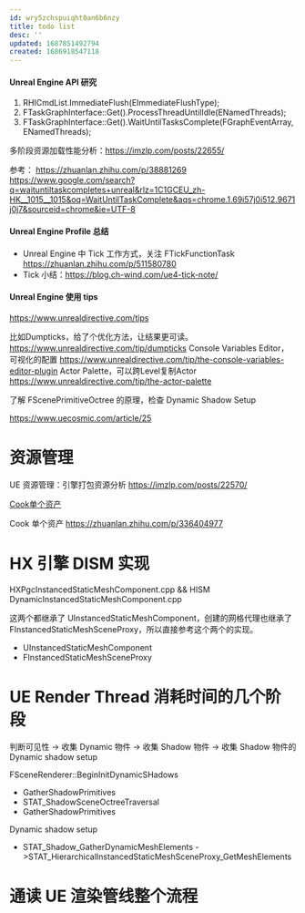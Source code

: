 ```yaml
---
id: wry5zchspuiqht0an6b6nzy
title: todo list
desc: ''
updated: 1687851492794
created: 1686918547118
---
```


#### Unreal Engine API 研究

1. RHICmdList.ImmediateFlush(EImmediateFlushType);
2. FTaskGraphInterface::Get().ProcessThreadUntilIdle(ENamedThreads);
3. FTaskGraphInterface::Get().WaitUntilTasksComplete(FGraphEventArray, ENamedThreads);

多阶段资源加载性能分析：https://imzlp.com/posts/22655/


参考：
https://zhuanlan.zhihu.com/p/38881269
https://www.google.com/search?q=waituntiltaskcompletes+unreal&rlz=1C1GCEU_zh-HK__1015__1015&oq=WaitUntilTaskComplete&aqs=chrome.1.69i57j0i512.9671j0j7&sourceid=chrome&ie=UTF-8

#### Unreal Engine Profile 总结

- Unreal Engine 中 Tick 工作方式，关注 FTickFunctionTask https://zhuanlan.zhihu.com/p/511580780
- Tick 小结：https://blog.ch-wind.com/ue4-tick-note/

#### Unreal Engine 使用 tips

https://www.unrealdirective.com/tips

比如Dumpticks，给了个优化方法，让结果更可读。
https://www.unrealdirective.com/tip/dumpticks
Console Variables Editor，可视化的配置
https://www.unrealdirective.com/tip/the-console-variables-editor-plugin
Actor Palette，可以跨Level复制Actor
https://www.unrealdirective.com/tip/the-actor-palette

了解 FScenePrimitiveOctree 的原理，检查 Dynamic Shadow Setup

https://www.uecosmic.com/article/25

# 资源管理
UE 资源管理：引擎打包资源分析 https://imzlp.com/posts/22570/

[Cook单个资产](https://www.google.com/search?q=ue4+cook%E5%8D%95%E4%B8%AA%E8%B5%84%E6%BA%90&newwindow=1&sxsrf=APwXEdevoQxk42zK8XAfi3yCd3LdtrJ-bw%3A1687354094986&ei=7vqSZM3gO6WF2roPwdurGA&oq=UE+%E7%83%98%E5%9F%B9&gs_lcp=Cgxnd3Mtd2l6LXNlcnAQARgCMgoIABBHENYEELADMgoIABBHENYEELADMgoIABBHENYEELADMgoIABBHENYEELADMgoIABBHENYEELADMgoIABBHENYEELADMgoIABBHENYEELADMgoIABBHENYEELADMgoIABBHENYEELADMgoIABBHENYEELADSgQIQRgAUABYAGC3BmgBcAF4AIABAIgBAJIBAJgBAMABAcgBCg&sclient=gws-wiz-serp)

Cook 单个资产 https://zhuanlan.zhihu.com/p/336404977

# HX 引擎 DISM 实现
HXPgcInstancedStaticMeshComponent.cpp && HISM
DynamicInstancedStaticMeshComponent.cpp

这两个都继承了 UInstancedStaticMeshComponent，创建的网格代理也继承了 FInstancedStaticMeshSceneProxy，所以直接参考这个两个的实现。
- UInstancedStaticMeshComponent
- FInstancedStaticMeshSceneProxy

# UE Render Thread 消耗时间的几个阶段

判断可见性 -> 收集 Dynamic 物件 -> 收集 Shadow 物件 -> 收集 Shadow 物件的 Dynamic shadow setup

FSceneRenderer::BeginInitDynamicSHadows
- GatherShadowPrimitives
- STAT_ShadowSceneOctreeTraversal
- GatherShadowPrimitives

Dynamic shadow setup
- STAT_Shadow_GatherDynamicMeshElements ->STAT_HierarchicalInstancedStaticMeshSceneProxy_GetMeshElements

# 通读 UE 渲染管线整个流程